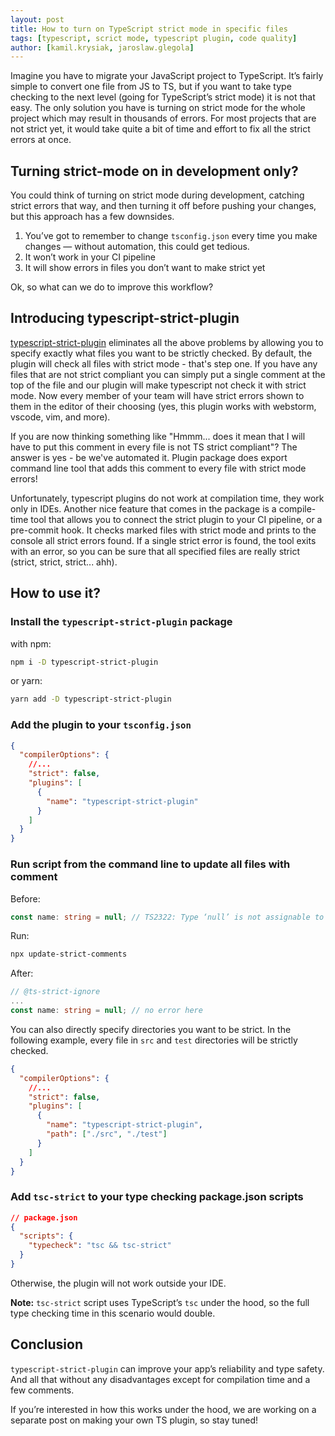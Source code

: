 ```yaml
---
layout: post
title: How to turn on TypeScript strict mode in specific files
tags: [typescript, scrict mode, typescript plugin, code quality]
author: [kamil.krysiak, jaroslaw.glegola]
---
```


Imagine you have to migrate your JavaScript project to TypeScript. It’s fairly simple to convert one file from JS to TS, but if
you want to take type checking to the next level (going for TypeScript’s strict mode) it is not that easy. The only solution you
have is turning on strict mode for the whole project which may result in thousands of errors. For most projects that are not strict yet,
it would take quite a bit of time and effort to fix all the strict errors at once.

## Turning strict-mode on in development only?

You could think of turning on strict mode during development, catching strict errors that way, and then turning it off before
pushing your changes, but this approach has a few downsides.

1. You’ve got to remember to change `tsconfig.json` every time you make changes — without automation, this could get tedious.
2. It won’t work in your CI pipeline
3. It will show errors in files you don’t want to make strict yet

Ok, so what can we do to improve this workflow?

## Introducing typescript-strict-plugin

[typescript-strict-plugin](https://github.com/allegro/typescript-strict-plugin) eliminates all the above problems by allowing you to specify exactly what files you want to be strictly
checked. By default, the plugin will check all files with strict mode - that's step one. If you have any files that are not strict compliant
you can simply put a single comment at the top of the file and our plugin will make typescript not check it with strict mode. Now
every member of your team will have strict errors shown to them in the editor of their choosing (yes, this plugin works with
webstorm, vscode, vim, and more).

If you are now thinking something like "Hmmm... does it mean that I will have to put this comment in every file is not TS strict compliant"?
The answer is yes - be we've automated it. Plugin package does export command line tool that adds this comment to every file with strict
mode errors!

Unfortunately, typescript plugins do not work at compilation time, they work only in IDEs. Another nice feature that comes in the
package is a compile-time tool that allows you to connect the strict plugin to your CI pipeline, or a pre-commit hook. It checks
marked files with strict mode and prints to the console all strict errors found. If a single strict error is found, the tool
exits with an error, so you can be sure that all specified files are really strict (strict, strict, strict... ahh).

## How to use it?

### Install the `typescript-strict-plugin` package

with npm:

```bash
npm i -D typescript-strict-plugin
```

or yarn:

```bash
yarn add -D typescript-strict-plugin
```

### Add the plugin to your `tsconfig.json`

```json
{
  "compilerOptions": {
    //...
    "strict": false,
    "plugins": [
      {
        "name": "typescript-strict-plugin"
      }
    ]
  }
}
```

### Run script from the command line to update all files with comment

Before:

```typescript
const name: string = null; // TS2322: Type ‘null’ is not assignable to type ‘string’.
```

Run:

```bash
npx update-strict-comments
```

After:

```typescript
// @ts-strict-ignore
...
const name: string = null; // no error here
```

You can also directly specify directories you want to be strict. In the following example, every file in `src` and `test`
directories will be strictly checked.

```json
{
  "compilerOptions": {
    //...
    "strict": false,
    "plugins": [
      {
        "name": "typescript-strict-plugin",
        "path": ["./src", "./test"]
      }
    ]
  }
}
```

### Add `tsc-strict` to your type checking package.json scripts

```json
// package.json
{
  "scripts": {
    "typecheck": "tsc && tsc-strict"
  }
}
```

Otherwise, the plugin will not work outside your IDE.

**Note:** `tsc-strict` script uses TypeScript’s `tsc` under the hood, so the full type checking time in this scenario would double.

## Conclusion

`typescript-strict-plugin` can improve your app’s reliability and type safety. And all that without any disadvantages except for
compilation time and a few comments.

If you’re interested in how this works under the hood, we are working on a separate post on making your own TS plugin, so stay
tuned!
